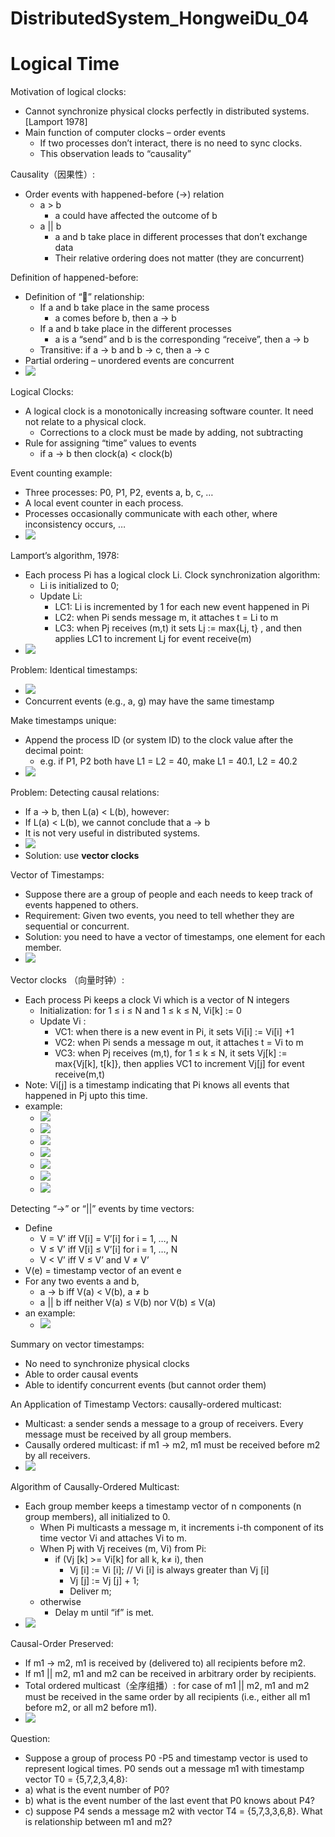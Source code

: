 # DistributedSystem_HongweiDu_04

# Logical Time
Motivation of logical clocks:
- Cannot synchronize physical clocks perfectly in distributed systems. [Lamport 1978]
- Main function of computer clocks – order events
    - If two processes don’t interact, there is no need to sync clocks. 
    - This observation leads to “causality”

Causality（因果性）:
- Order events with happened-before  (->) relation
    - a > b 
        - a could have affected the outcome of b
    - a || b
        - a and b take place in different processes that don’t exchange data
        - Their relative ordering does not matter (they are concurrent)

Definition of happened-before:
- Definition of “” relationship:
    - If a and b take place in the same process
        - a comes before b, then a -> b 
    - If a and b take place in the different processes
        - a is a “send” and b is the corresponding “receive”, then a -> b 
    - Transitive: if a -> b and b -> c, then a -> c 
- Partial ordering – unordered events are concurrent
- ![](https://raw.githubusercontent.com/QizhengZou/Drawing_bed/main/20211210145000.png)

Logical Clocks:
- A logical clock is a monotonically increasing software counter. It need not relate to a physical clock.
    - Corrections to a clock must be made by adding, not subtracting
- Rule for assigning “time” values to events
    - if a -> b then clock(a) < clock(b)

Event counting example:
- Three processes: P0, P1, P2, events a, b, c, …
- A local event counter in each process.
- Processes occasionally communicate with each other, where inconsistency occurs, …
- ![](https://raw.githubusercontent.com/QizhengZou/Drawing_bed/main/20211210145216.png)

Lamport’s algorithm, 1978:
- Each process Pi has a logical clock Li. Clock synchronization algorithm:
    - Li is initialized to 0;
    - Update Li:
        - LC1: Li  is incremented by 1 for each new event happened in Pi 
        - LC2: when Pi sends message m, it attaches t =  Li to m
        - LC3: when Pj receives (m,t) it sets Lj := max{Lj, t} , and then applies LC1 to increment Lj for event receive(m)
- ![](https://raw.githubusercontent.com/QizhengZou/Drawing_bed/main/20211210145316.png)

Problem: Identical timestamps:
- ![](https://raw.githubusercontent.com/QizhengZou/Drawing_bed/main/20211210145349.png)
- Concurrent events (e.g., a, g) may have the same timestamp

Make timestamps unique:
- Append the process ID (or system ID) to the clock value after the decimal point:
    - e.g. if  P1, P2 both have L1 = L2 = 40, make L1 = 40.1, L2 = 40.2
- ![](https://raw.githubusercontent.com/QizhengZou/Drawing_bed/main/20211210145434.png)

Problem: Detecting causal relations:
- If a -> b, then L(a) < L(b), however:
- If L(a) < L(b), we cannot conclude that a -> b 
- It is not very useful in distributed systems.
- ![](https://raw.githubusercontent.com/QizhengZou/Drawing_bed/main/20211210145540.png)
- Solution: use **vector clocks**

Vector of Timestamps:
- Suppose there are a group of people and each needs to keep track of events happened to others. 
- Requirement: Given two events, you need to tell whether they are sequential or concurrent.
- Solution: you need to have a vector of timestamps, one element for each member.
- ![](https://raw.githubusercontent.com/QizhengZou/Drawing_bed/main/20211210145641.png)

Vector clocks （向量时钟）:
- Each process Pi keeps a clock Vi which is a vector of N integers
    - Initialization: for 1 ≤ i ≤ N and 1 ≤ k ≤ N, Vi[k] := 0
    - Update Vi : 
        - VC1: when there is a new event in Pi, it sets Vi[i] := Vi[i] +1
        - VC2: when Pi sends a message m out, it attaches t = Vi to m
        - VC3: when Pj receives (m,t), for 1 ≤ k ≤ N, it sets Vj[k] := max{Vj[k], t[k]}, then applies VC1 to increment Vj[j] for event receive(m,t)
- Note: Vi[j] is a timestamp indicating that Pi knows all events that happened in Pj upto this time.
- example:
    - ![](https://raw.githubusercontent.com/QizhengZou/Drawing_bed/main/20211210145829.png)
    - ![](https://raw.githubusercontent.com/QizhengZou/Drawing_bed/main/20211210145851.png)
    - ![](https://raw.githubusercontent.com/QizhengZou/Drawing_bed/main/20211210145915.png)
    - ![](https://raw.githubusercontent.com/QizhengZou/Drawing_bed/main/20211210145953.png)
    - ![](https://raw.githubusercontent.com/QizhengZou/Drawing_bed/main/20211210150014.png)
    - ![](https://raw.githubusercontent.com/QizhengZou/Drawing_bed/main/20211210150037.png)
    - ![](https://raw.githubusercontent.com/QizhengZou/Drawing_bed/main/20211210150059.png)

Detecting “->” or “||” events by time vectors:
- Define
    - V = V’ iff V[i] = V’[i] for i = 1, …, N
    - V ≤ V’ iff V[i] ≤ V’[i] for i = 1, …, N
    - V < V’ iff V ≤ V’ and V ≠ V’ 
- V(e) = timestamp vector of an event e
- For any two events a and b, 
    - a -> b iff V(a) < V(b), a ≠ b
    - a || b iff neither V(a) ≤ V(b) nor V(b) ≤ V(a)
- an example:
    - ![](https://raw.githubusercontent.com/QizhengZou/Drawing_bed/main/20211210150247.png)

Summary on vector timestamps:
- No need to synchronize physical clocks
- Able to order causal events
- Able to identify concurrent events (but cannot order them) 

An Application of Timestamp Vectors: causally-ordered multicast:
- Multicast: a sender sends a message to a group of receivers. Every message must be received by all group members.
- Causally ordered multicast: if m1 ->  m2, m1 must be received before m2 by all receivers.
- ![](https://raw.githubusercontent.com/QizhengZou/Drawing_bed/main/20211210150506.png)

Algorithm of Causally-Ordered Multicast:
- Each group member keeps a timestamp vector of n components (n group members), all initialized to 0.
    - When Pi multicasts a message m, it increments i-th component of its time vector Vi and attaches Vi to m.
    - When Pj with Vj receives (m, Vi) from Pi:
        - if (Vj [k] >= Vi[k] for all k, k≠ i), then
		    - Vj [i] := Vi [i];  // Vi [i] is always greater than Vj [i]
		    - Vj [j] := Vj [j] + 1;
            - Deliver m;
	- otherwise 
		- Delay m until “if” is met. 
- ![](https://raw.githubusercontent.com/QizhengZou/Drawing_bed/main/20211210150745.png)

Causal-Order Preserved:
- If m1 -> m2, m1 is received by (delivered to) all recipients before m2.
- If m1 || m2, m1 and m2 can be received in arbitrary order by recipients.
- Total ordered multicast（全序组播）: for case of m1 || m2, m1 and m2 must be received in the same order by all recipients (i.e., either all m1 before m2, or all m2 before m1).
- ![](https://raw.githubusercontent.com/QizhengZou/Drawing_bed/main/20211210150851.png)

Question:
- Suppose a group of process P0 -P5 and timestamp vector is used to represent logical times. P0 sends out a message m1 with timestamp vector T0 = {5,7,2,3,4,8}:
- a) what is the event number of P0?  
- b) what is the event number of the last event that P0 knows about P4?
- c) suppose P4 sends a message m2 with vector T4 = {5,7,3,3,6,8}. What is relationship between m1 and m2?













